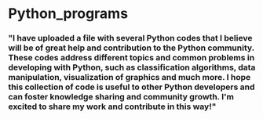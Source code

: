 # Python_programs

### "I have uploaded a file with several Python codes that I believe will be of great help and contribution to the Python community. These codes address different topics and common problems in developing with Python, such as classification algorithms, data manipulation, visualization of graphics and much more. I hope this collection of code is useful to other Python developers and can foster knowledge sharing and community growth. I'm excited to share my work and contribute in this way!"
